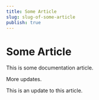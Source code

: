 ```yaml
---
title: Some Article
slug: slug-of-some-article
publish: true
---
```


Some Article
============

This is some documentation article.

More updates.

This is an update to this article.
